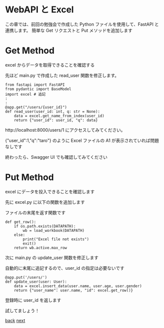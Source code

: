 # WebAPI と Excel 
この章では、前回の勉強会で作成した Python ファイルを使用して、FastAPI と連携します。
簡単な Get リクエストと Put メソッドを追加します

# Get Method

excel からデータを取得できることを確認する

先ほど main.py で作成した read_user 関数を修正します。

```
from fastapi import FastAPI
from pydantic import BaseModel 
import excel # 追記
:
:
@app.get("/users/{user_id}")
def read_user(user_id: int, q: str = None):
    data = excel.get_name_from_index(user_id)
    return {"user_id": user_id, "q": data}
```

http://localhost:8000/users/1 にアクセスしてみてください。

{"user_id":1,"q":"taro"} のように Excel ファイルの A1 が表示されていれば問題なしです

終わったら、Swagger UI でも確認してみてください

# Put Method

excel にデータを投入できることを確認します

先に excel.py に以下の関数を追加します

ファイルの末尾を返す関数です

```
def get_row():
    if os.path.exists(DATAPATH):
        wb = load_workbook(DATAPATH)
    else:
        print("Excel file not exists")
        exit()    
    return wb.active.max_row
```

次に main.py の update_user 関数を修正します

自動的に末尾に追記するので、user_id の指定は必要ないです

```
@app.put('/users/')
def update_user(user: User):
    data = excel.insert_data(user.name, user.age, user.gender)
    return {"user_name": user.name, "id": excel.get_row()}
```

登録時に user_id を返します

試してましょう！

[back](../3-webapi_and_excel/README.md)
[next](../5-webapi_and_requests/README.md)
